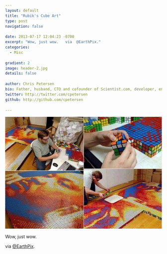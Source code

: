 ```yaml
---
layout: default
title: "Rubik's Cube Art"
type: post
navigation: false

date: 2013-07-17 12:04:23 -0700
excerpt: "Wow, just wow.   via  @EarthPix."
categories:
  - Misc

gradient: 2
image: header-2.jpg
details: false

author: Chris Petersen
bio: Father, husband, CTO and cofounder of Scientist.com, developer, entrepreneur and technologist.
twitter: http://twitter.com/cpetersen
github: http://github.com/cpetersen

---
```



 ![](/assets/import/bc194ec1e6f6d650b73bb6a460b65c41.jpg)  

 Wow, just wow.

 via  [@EarthPix](https://twitter.com/EarthPix/status/357501240046931968/photo/1).
